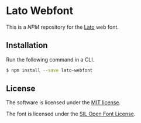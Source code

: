# Lato Webfont
This is a *NPM* repository for the [Lato](http://www.latofonts.com) web font.

## Installation
Run the following command in a CLI.
```bash
$ npm install --save lato-webfont
```

## License
The software is licensed under the [MIT license](License).

The font is licensed under the [SIL Open Font License](OFL.txt).
